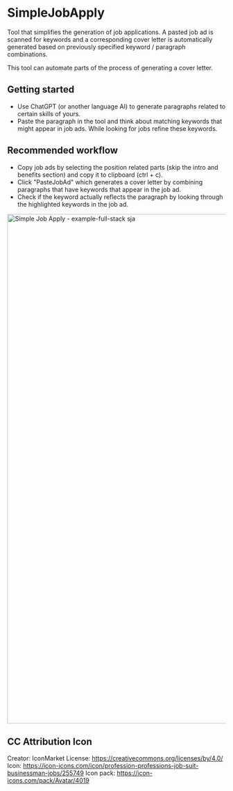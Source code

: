 # SimpleJobApply
Tool that simplifies the generation of job applications. A pasted job ad is scanned for keywords and a corresponding cover letter is automatically generated based on previously specified keyword / paragraph combinations.

This tool can automate parts of the process of generating a cover letter.

## Getting started
- Use ChatGPT (or another language AI) to generate paragraphs related to certain skills of yours.
- Paste the paragraph in the tool and think about matching keywords that might appear in job ads. While looking for jobs refine these keywords.

## Recommended workflow
- Copy job ads by selecting the position related parts (skip the intro and benefits section) and copy it to clipboard (ctrl + c).
- Click "PasteJobAd" which generates a cover letter by combining paragraphs that have keywords that appear in the job ad.
- Check if the keyword actually reflects the paragraph by looking through the highlighted keywords in the job ad.

<img width="1172" alt="Simple Job Apply - example-full-stack sja" src="https://github.com/user-attachments/assets/5a754955-03b9-4e88-8e6d-50db143d88e0">

## CC Attribution Icon
Creator: IconMarket
License: https://creativecommons.org/licenses/by/4.0/
Icon: https://icon-icons.com/icon/profession-professions-job-suit-businessman-jobs/255749
Icon pack: https://icon-icons.com/pack/Avatar/4019